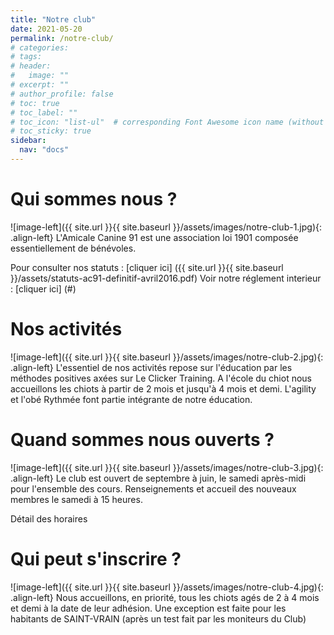 ```yaml
---
title: "Notre club"
date: 2021-05-20
permalink: /notre-club/
# categories: 
# tags: 
# header:
#   image: ""
# excerpt: ""
# author_profile: false
# toc: true
# toc_label: ""
# toc_icon: "list-ul"  # corresponding Font Awesome icon name (without fa prefix)
# toc_sticky: true
sidebar:
  nav: "docs"
---
```


# Qui sommes nous ?

![image-left]({{ site.url }}{{ site.baseurl }}/assets/images/notre-club-1.jpg){: .align-left} L'Amicale Canine 91 est une association loi 1901 
composée essentiellement de bénévoles.

Pour consulter nos statuts : [cliquer ici] ({{ site.url }}{{ site.baseurl }}/assets/statuts-ac91-definitif-avril2016.pdf)
Voir notre réglement interieur : [cliquer ici] (#)

# Nos activités

![image-left]({{ site.url }}{{ site.baseurl }}/assets/images/notre-club-2.jpg){: .align-left} L'essentiel de nos activités repose sur l'éducation 
par les méthodes positives axées sur Le Clicker Training. A l'école du chiot nous accueillons les chiots à partir de 2 mois et jusqu'à 4 mois et demi. 
L'agility et l'obé Rythmée font partie intégrante de notre éducation.
# Quand sommes nous ouverts ?

![image-left]({{ site.url }}{{ site.baseurl }}/assets/images/notre-club-3.jpg){: .align-left} Le club est ouvert de septembre à juin, le samedi 
après-midi pour l'ensemble des cours. Renseignements et accueil des nouveaux membres le samedi à 15 heures.
<!-- link --> Détail des horaires <!-- link -->

# Qui peut s'inscrire ?

![image-left]({{ site.url }}{{ site.baseurl }}/assets/images/notre-club-4.jpg){: .align-left} Nous accueillons,
en priorité, tous les chiots agés de 2 à 4 mois et demi à la date de leur adhésion.  Une exception est faite pour les habitants de SAINT-VRAIN 
(après un test fait par les moniteurs du Club)

<!-- ## Sous-titre

Texte

### Sous sous-titre
 -->



